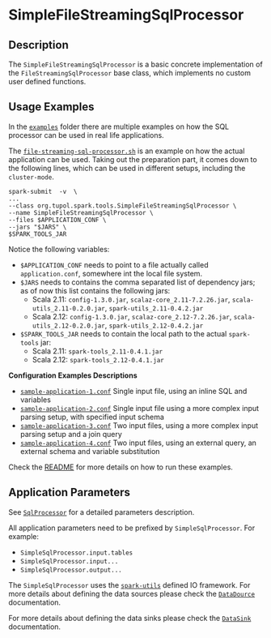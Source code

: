 # SimpleFileStreamingSqlProcessor


## Description

The `SimpleFileStreamingSqlProcessor` is a basic concrete implementation of the 
`FileStreamingSqlProcessor` base class, which implements no custom user defined functions.


## Usage Examples

In the [`examples`](examples/file-streaming-sql-processor) folder there are multiple examples on how the SQL processor can be used in
real life applications.

The [`file-streaming-sql-processor.sh`](examples/file-streaming-sql-processor/file-streaming-sql-processor.sh) is an example on how the actual application can be used.
Taking out the preparation part, it comes down to the following lines, which can be used in different setups, including
the `cluster-mode`.

```
spark-submit  -v  \
...
--class org.tupol.spark.tools.SimpleFileStreamingSqlProcessor \
--name SimpleFileStreamingSqlProcessor \
--files $APPLICATION_CONF \
--jars "$JARS" \
$SPARK_TOOLS_JAR
```

Notice the following variables:
- `$APPLICATION_CONF` needs to point to a file actually called `application.conf`, somewhere int the local file system.
- `$JARS` needs to contains the comma separated list of dependency jars; as of now this list contains the following jars:
  - Scala 2.11: `config-1.3.0.jar`, `scalaz-core_2.11-7.2.26.jar`, `scala-utils_2.11-0.2.0.jar`, `spark-utils_2.11-0.4.2.jar`
  - Scala 2.12:  `config-1.3.0.jar`, `scalaz-core_2.12-7.2.26.jar`, `scala-utils_2.12-0.2.0.jar`, `spark-utils_2.12-0.4.2.jar`
- `$SPARK_TOOLS_JAR` needs to contain the local path to the actual `spark-tools` jar:
  - Scala 2.11: `spark-tools_2.11-0.4.1.jar`
  - Scala 2.12: `spark-tools_2.12-0.4.1.jar`

**Configuration Examples Descriptions**

- [`sample-application-1.conf`](examples/file-streaming-sql-processor/sample-application-1.conf)
Single input file, using an inline SQL and variables
- [`sample-application-2.conf`](examples/file-streaming-sql-processor/sample-application-2.conf)
Single input file using a more complex input parsing setup, with specified input schema
- [`sample-application-3.conf`](examples/file-streaming-sql-processor/sample-application-3.conf)
Two input files, using a more complex input parsing setup and a join query
- [`sample-application-4.conf`](examples/file-streaming-sql-processor/sample-application-4.conf)
Two input files, using an external query, an external schema and variable substitution

Check the [README](examples/file-streaming-sql-processor/README.md) for more details on how to run
these examples.


## Application Parameters

See [`SqlProcessor`](file-streaming-sql-processor.md#configuration-parameters) for a detailed parameters description.

All application parameters need to be prefixed by `SimpleSqlProcessor`.
For example:
- `SimpleSqlProcessor.input.tables`
- `SimpleSqlProcessor.input...`
- `SimpleSqlProcessor.output...`

The `SimpleSqlProcessor` uses the [`spark-utils`](https://github.com/tupol/spark-utils/) defined IO framework.
For more details about defining the data sources please check the
[`DataDource`](https://github.com/tupol/spark-utils/blob/master/docs/data-source.md) documentation.

For more details about defining the data sinks please check the
[`DataSink`](https://github.com/tupol/spark-utils/blob/master/docs/data-sink.md) documentation.
